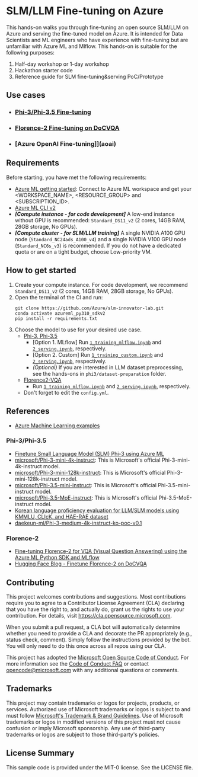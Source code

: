 # SLM/LLM Fine-tuning on Azure

This hands-on walks you through fine-tuning an open source SLM/LLM on Azure and serving the fine-tuned model on Azure. It is intended for Data Scientists and ML engineers who have experience with fine-tuning but are unfamiliar with Azure ML and Mlflow.
This hands-on is suitable for the following purposes:

1. Half-day workshop or 1-day workshop
2. Hackathon starter code
3. Reference guide for SLM fine-tuning&serving PoC/Prototype

## Use cases

- ### [Phi-3/Phi-3.5 Fine-tuning](phi3)

- ### [Florence-2 Fine-tuning on DoCVQA](florence2-VQA)

- ### [Azure OpenAI Fine-tuning]](aoai)

## Requirements

Before starting, you have met the following requirements:

- [Azure ML getting started](https://github.com/Azure/azureml-examples/tree/main/tutorials): Connect to Azure ML workspace and get your <WORKSPACE_NAME>, <RESOURCE_GROUP> and <SUBSCRIPTION_ID>.
- [Azure ML CLI v2](https://learn.microsoft.com/en-us/azure/machine-learning/concept-v2?view=azureml-api-2#azure-machine-learning-cli-v2)
- ***[Compute instance - for code development]*** A low-end instance without GPU is recommended: `Standard_DS11_v2` (2 cores, 14GB RAM, 28GB storage, No GPUs).
- ***[Compute cluster - for SLM/LLM training]*** A single NVIDIA A100 GPU node (`Standard_NC24ads_A100_v4`) and a single NVIDIA V100 GPU node (`Standard_NC6s_v3`) is recommended. If you do not have a dedicated quota or are on a tight budget, choose Low-priority VM.

## How to get started

1. Create your compute instance. For code development, we recommend `Standard_DS11_v2` (2 cores, 14GB RAM, 28GB storage, No GPUs).
2. Open the terminal of the CI and run:
    ```shell
    git clone https://github.com/Azure/slm-innovator-lab.git
    conda activate azureml_py310_sdkv2
    pip install -r requirements.txt
    ```
3. Choose the model to use for your desired use case.
    - [Phi-3, Phi-3.5](phi3)
        - [Option 1. MLflow] Run [`1_training_mlflow.ipynb`](phi3/1_training_mlflow.ipynb) and [`2_serving.ipynb`](phi3/2_serving.ipynb), respectively.
        - [Option 2. Custom] Run [`1_training_custom.ipynb`](phi3/1_training_custom.ipynb) and [`2_serving.ipynb`](phi3/2_serving.ipynb), respectively.
        - _(Optional)_ If you are interested in LLM dataset preprocessing, see the hands-ons in `phi3/dataset-preparation` folder.
    - [Florence2-VQA](florence2-VQA)
        - Run [`1_training_mlflow.ipynb`](florence2-VQA/1_training_mlflow.ipynb) and [`2_serving.ipynb`](florence2-VQA/2_serving.ipynb), respectively.
    - Don't forget to edit the `config.yml`.

## References

- [Azure Machine Learning examples](https://github.com/Azure/azureml-examples)

### Phi-3/Phi-3.5
- [Finetune Small Language Model (SLM) Phi-3 using Azure ML](https://techcommunity.microsoft.com/t5/ai-machine-learning-blog/finetune-small-language-model-slm-phi-3-using-azure-machine/ba-p/4130399)
- [microsoft/Phi-3-mini-4k-instruct](https://huggingface.co/microsoft/Phi-3-mini-4k-instruct): This is Microsoft's official Phi-3-mini-4k-instruct model.
- [microsoft/Phi-3-mini-128k-instruct](https://huggingface.co/microsoft/Phi-3-mini-128k-instruct): This is Microsoft's official Phi-3-mini-128k-instruct model.
- [microsoft/Phi-3.5-mini-instruct](https://huggingface.co/microsoft/Phi-3.5-mini-instruct): This is Microsoft's official Phi-3.5-mini-instruct model.
- [microsoft/Phi-3.5-MoE-instruct](https://huggingface.co/microsoft/Phi-3.5-MoE-instruct): This is Microsoft's official Phi-3.5-MoE-instruct model.
- [Korean language proficiency evaluation for LLM/SLM models using KMMLU, CLIcK, and HAE-RAE dataset](https://github.com/daekeun-ml/evaluate-llm-on-korean-dataset)
- [daekeun-ml/Phi-3-medium-4k-instruct-ko-poc-v0.1](https://huggingface.co/daekeun-ml/Phi-3-medium-4k-instruct-ko-poc-v0.1)

### Florence-2
- [Fine-tuning Florence-2 for VQA (Visual Question Answering) using the Azure ML Python SDK and MLflow](https://techcommunity.microsoft.com/t5/ai-machine-learning-blog/fine-tuning-florence-2-for-vqa-visual-question-answering-using/ba-p/4181123)
- [Hugging Face Blog - Finetune Florence-2 on DoCVQA](https://huggingface.co/blog/finetune-florence2)

## Contributing

This project welcomes contributions and suggestions.  Most contributions require you to agree to a
Contributor License Agreement (CLA) declaring that you have the right to, and actually do, grant us
the rights to use your contribution. For details, visit https://cla.opensource.microsoft.com.

When you submit a pull request, a CLA bot will automatically determine whether you need to provide
a CLA and decorate the PR appropriately (e.g., status check, comment). Simply follow the instructions
provided by the bot. You will only need to do this once across all repos using our CLA.

This project has adopted the [Microsoft Open Source Code of Conduct](https://opensource.microsoft.com/codeofconduct/).
For more information see the [Code of Conduct FAQ](https://opensource.microsoft.com/codeofconduct/faq/) or
contact [opencode@microsoft.com](mailto:opencode@microsoft.com) with any additional questions or comments.

## Trademarks

This project may contain trademarks or logos for projects, products, or services. Authorized use of Microsoft 
trademarks or logos is subject to and must follow 
[Microsoft's Trademark & Brand Guidelines](https://www.microsoft.com/en-us/legal/intellectualproperty/trademarks/usage/general).
Use of Microsoft trademarks or logos in modified versions of this project must not cause confusion or imply Microsoft sponsorship.
Any use of third-party trademarks or logos are subject to those third-party's policies.

## License Summary

This sample code is provided under the MIT-0 license. See the LICENSE file.